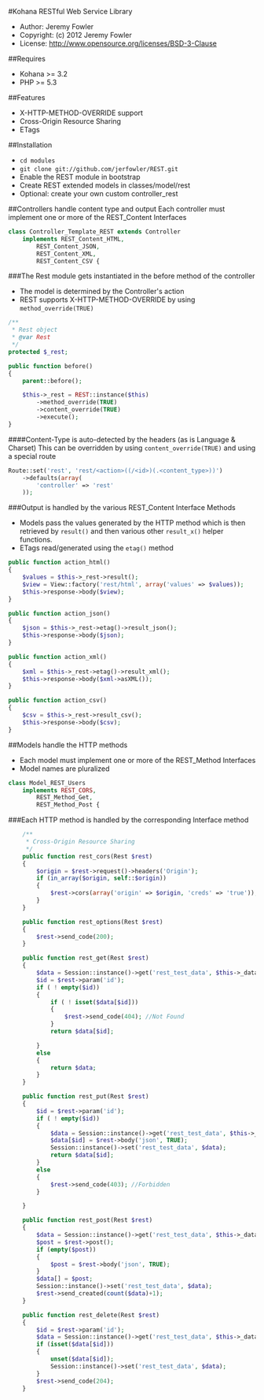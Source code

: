 #Kohana RESTful Web Service Library
* Author:     Jeremy Fowler
* Copyright:  (c) 2012 Jeremy Fowler
* License:    http://www.opensource.org/licenses/BSD-3-Clause

##Requires
* Kohana >= 3.2
* PHP >= 5.3

##Features
* X-HTTP-METHOD-OVERRIDE support
* Cross-Origin Resource Sharing
* ETags

##Installation

* `cd modules`
* `git clone git://github.com/jerfowler/REST.git`
* Enable the REST module in bootstrap
* Create REST extended models in classes/model/rest
* Optional: create your own custom controller_rest

##Controllers handle content type and output
Each controller must implement one or more of the REST_Content Interfaces

```php
class Controller_Template_REST extends Controller
	implements REST_Content_HTML,
		REST_Content_JSON,
		REST_Content_XML,
		REST_Content_CSV {
```
###The Rest module gets instantiated in the before method of the controller
* The model is determined by the Controller's action
* REST supports X-HTTP-METHOD-OVERRIDE by using `method_override(TRUE)`

```php
/**
 * Rest object
 * @var Rest
 */
protected $_rest;

public function before()
{
	parent::before();

	$this->_rest = REST::instance($this)
		->method_override(TRUE)
		->content_override(TRUE)
		->execute();
}
```

####Content-Type is auto-detected by the headers (as is Language & Charset)
This can be overridden by using `content_override(TRUE)` and using a special route

```php
Route::set('rest', 'rest/<action>((/<id>)(.<content_type>))')
	->defaults(array(
		'controller' => 'rest'
	));
```

###Output is handled by the various REST_Content Interface Methods

* Models pass the values generated by the HTTP method which is then retrieved by `result()` and then various other `result_x()` helper functions.
* ETags read/generated using the `etag()` method

```php
public function action_html()
{
	$values = $this->_rest->result();
	$view = View::factory('rest/html', array('values' => $values));
	$this->response->body($view);
}

public function action_json()
{
	$json = $this->_rest->etag()->result_json();
	$this->response->body($json);
}

public function action_xml()
{
	$xml = $this->_rest->etag()->result_xml();
	$this->response->body($xml->asXML());
}

public function action_csv()
{
	$csv = $this->_rest->result_csv();
	$this->response->body($csv);
}
```

##Models handle the HTTP methods
* Each model must implement one or more of the REST_Method Interfaces
* Model names are pluralized

```php
class Model_REST_Users
	implements REST_CORS,
		REST_Method_Get,
		REST_Method_Post {
```
###Each HTTP method is handled by the corresponding Interface method

```php
	/**
	 * Cross-Origin Resource Sharing
	 */
	public function rest_cors(Rest $rest)
	{
		$origin = $rest->request()->headers('Origin');
		if (in_array($origin, self::$origin))
		{
			$rest->cors(array('origin' => $origin, 'creds' => 'true'));
		}
	}

	public function rest_options(Rest $rest)
	{
		$rest->send_code(200);
	}

	public function rest_get(Rest $rest)
	{
		$data = Session::instance()->get('rest_test_data', $this->_data);
		$id = $rest->param('id');
		if ( ! empty($id))
		{
			if ( ! isset($data[$id]))
			{
				$rest->send_code(404); //Not Found
			}
			return $data[$id];

		}
		else
		{
			return $data;
		}
	}

	public function rest_put(Rest $rest)
	{
		$id = $rest->param('id');
		if ( ! empty($id))
		{
			$data = Session::instance()->get('rest_test_data', $this->_data);
			$data[$id] = $rest->body('json', TRUE);
			Session::instance()->set('rest_test_data', $data);
			return $data[$id];
		}
		else
		{
			$rest->send_code(403); //Forbidden
		}

	}

	public function rest_post(Rest $rest)
	{
		$data = Session::instance()->get('rest_test_data', $this->_data);
		$post = $rest->post();
		if (empty($post))
		{
			$post = $rest->body('json', TRUE);
		}
		$data[] = $post;
		Session::instance()->set('rest_test_data', $data);
		$rest->send_created(count($data)+1);
	}

	public function rest_delete(Rest $rest)
	{
		$id = $rest->param('id');
		$data = Session::instance()->get('rest_test_data', $this->_data);
		if (isset($data[$id]))
		{
			unset($data[$id]);
			Session::instance()->set('rest_test_data', $data);
		}
		$rest->send_code(204);
	}
```